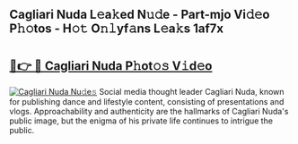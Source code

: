 ## Cagliari Nuda L𝚎a𝚔ed N𝚞𝚍e - Part-mjo Vi𝚍𝚎o P𝚑𝚘tos - H𝚘𝚝 O𝚗𝚕yf𝚊ns L𝚎a𝚔s 1af7x

# <h2><a href="http://kfbawub.oniu.top/?m=Cagliari+Nuda">🔗👉 🔴 Cagliari Nuda P𝚑ot𝚘𝚜 V𝚒d𝚎o</a></h2>

[![Cagliari Nuda Nu𝚍e𝚜](https://i.imgur.com/0qMVB7G.gif)](http://kfbawub.oniu.top/?m=Cagliari+Nuda)
Social media thought leader Cagliari Nuda, known for publishing dance and lifestyle content, consisting of presentations and vlogs. Approachability and authenticity are the hallmarks of Cagliari Nuda's public image, but the enigma of his private life continues to intrigue the public.  
